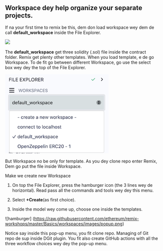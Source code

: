 ## Workspace dey help organize your separate projects.

If na your first time to remix be this, dem don load workspace wey dem de call **default_workspace** inside the File Explorer.

![](https://raw.githubusercontent.com/ethereum/remix-workshops/master/Basics/interface_introduction/images/default_workspace.png)

The **default_workspace** get three solidity (.sol) file inside the contract folder. Remix get plenty other templates. When you load template, e de go Workspace. To de fit go between different Workspace, go use the select box wey dey the top of the File Explorer.

![](https://raw.githubusercontent.com/ethereum/remix-workshops/master/Basics/interface_introduction/images/select-box.png)

But Workspace no be only for template. As you dey clone repo enter Remix, Dem go put the file inside Workspace.

Make we create new Workspace

1. On top the File Explorer, press the hamburger icon (the 3 lines wey de horizontal). Read pass all the commands and tools wey dey this menu.

2. Select **+Create**(as first choice).

3. Inside the model wey come up, choose one inside the templates.

![hamburger] (https://raw.githubusercontent.com/ethereum/remix-workshops/master/Basics/workspaces/images/popup.png)

Notice say inside this pop-up menu, you fit clone repo. Managing of Git repo de sup inside DGit plugin. You fit also create GitHub actions with all the three workflow choices wey dey the pop-up menu.
